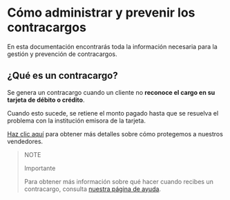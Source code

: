 # Cómo administrar y prevenir los contracargos

En esta documentación encontrarás toda la información necesaria para la gestión y prevención de contracargos.

## ¿Qué es un contracargo?

Se genera un contracargo cuando un cliente no **reconoce el cargo en su tarjeta de débito o crédito**.

Cuando esto sucede, se retiene el monto pagado hasta que se resuelva el problema con la institución emisora de la tarjeta.

[Haz clic aquí](https://www.mercadopago[FAKER][URL][DOMAIN]/ayuda/288) para obtener más detalles sobre cómo protegemos a nuestros vendedores.



> NOTE
>
> Importante
>
> Para obtener más información sobre qué hacer cuando recibes un contracargo, consulta [nuestra página de ayuda](https://www.mercadopago[FAKER][URL][DOMAIN]/ayuda/recibi-un-contracargo_584).

